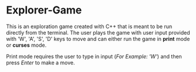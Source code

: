 # Explorer-Game

This is an exploration game created with C++ that is meant to be run directly from the terminal. The user plays the game with user input provided with 'W', 'A', 'S', 'D' keys to move and can either run the game in **print** mode or **curses** mode.


Print mode requires the user to type in input (*For Example: 'W'*) and then press *Enter* to make a move. 
